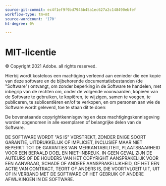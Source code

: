 ```yaml
---
source-git-commit: ec4f1ef9f9bd7946b45a1ec627a2c148490ebfef
workflow-type: tm+mt
source-wordcount: '170'
ht-degree: 0%

---
```

# MIT-licentie

© Copyright 2021 Adobe. all rights reserved.

Hierbij wordt kosteloos een machtiging verleend aan eenieder die een kopie van deze software en de bijbehorende documentatiebestanden (de &quot;Software&quot;) ontvangt, om zonder beperking in de Software te handelen, met inbegrip van de rechten om, onder de volgende voorwaarden, kopieën van de Software te gebruiken, te kopiëren, te wijzigen, samen te voegen, te publiceren, te sublicentiëren en/of te verkopen, en om personen aan wie de Software wordt geleverd, toe te staan dit te doen:

De bovenstaande copyrightkennisgeving en deze machtigingskennisgeving worden opgenomen in alle exemplaren of belangrijke delen van de Software.

DE SOFTWARE WORDT &quot;AS IS&quot; VERSTREKT, ZONDER ENIGE SOORT GARANTIE, UITDRUKKELIJK OF IMPLICIET, INCLUSIEF MAAR NIET BEPERKT TOT DE GARANTIES VAN MERKANTABILITEIT, PLAATSBAARHEID VOOR EEN BEPAALD DOEL EN NIET-INBREUK. IN GEEN GEVAL ZIJN DE AUTEURS OF DE HOUDERS VAN HET COPYRIGHT AANSPRAKELIJK VOOR EEN AANVRAAG, SCHADE OF ANDERE AANSPRAKELIJKHEID, OF HET EEN ACTIE VAN CONTRACT, TEORT OF ANDERS IS, DIE VOORTVLOEIT UIT, UIT OF IN VERBAND MET DE SOFTWARE OF HET GEBRUIK OF ANDERE AFWIJKINGEN IN DE SOFTWARE.
